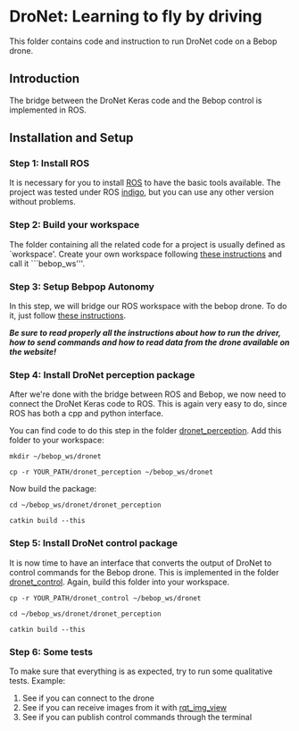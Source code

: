 # DroNet: Learning to fly by driving

This folder contains code and instruction to run DroNet code on a Bebop drone.

## Introduction

The bridge between the DroNet Keras code and the Bebop control is implemented in ROS.

## Installation and Setup

### Step 1: Install ROS

It is necessary for you to install [ROS](http://wiki.ros.org/ROS/Installation) to have the basic tools available. The project was tested under ROS [indigo](http://wiki.ros.org/indigo/Installation/Ubuntu), but you can use any other version without problems.

### Step 2: Build your workspace

The folder containing all the related code for a project is usually defined as `workspace'.
Create your own workspace following [these instructions](http://wiki.ros.org/catkin/Tutorials/create_a_workspace) and call it ```bebop_ws'''.

### Step 3: Setup Bebpop Autonomy

In this step, we will bridge our ROS workspace with the bebop drone.
To do it, just follow [these instructions](http://bebop-autonomy.readthedocs.io/en/latest/installation.html).

___Be sure to read properly all the instructions about how to run the driver, how to send commands and how to read data from the drone available on the website!___

### Step 4: Install DroNet perception package

After we're done with the bridge between ROS and Bebop, we now need to connect the DroNet Keras code to ROS. This is again very easy to do, since ROS has both a cpp and python interface.

You can find code to do this step in the folder [dronet_perception](./dronet_perception).
Add this folder to your workspace:

```
mkdir ~/bebop_ws/dronet

cp -r YOUR_PATH/dronet_perception ~/bebop_ws/dronet
```

Now build the package:

```
cd ~/bebop_ws/dronet/dronet_perception

catkin build --this
```

### Step 5: Install DroNet control package

It is now time to have an interface that converts the output of DroNet to control commands for the Bebop drone.
This is implemented in the folder [dronet_control](./dronet_control).
Again, build this folder into your workspace.

```
cp -r YOUR_PATH/dronet_control ~/bebop_ws/dronet

cd ~/bebop_ws/dronet/dronet_perception

catkin build --this
```

### Step 6: Some tests

To make sure that everything is as expected, try to run some qualitative tests. Example:

1) See if you can connect to the drone
2) See if you can receive images from it with [rqt_img_view](http://wiki.ros.org/rqt_image_view)
3) See if you can publish control commands through the terminal

